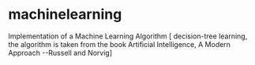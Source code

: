 # machinelearning
Implementation of a Machine Learning Algorithm [ decision-tree learning, the  algorithm is taken from the book Artificial Intelligence, A Modern Approach --Russell and Norvig]
